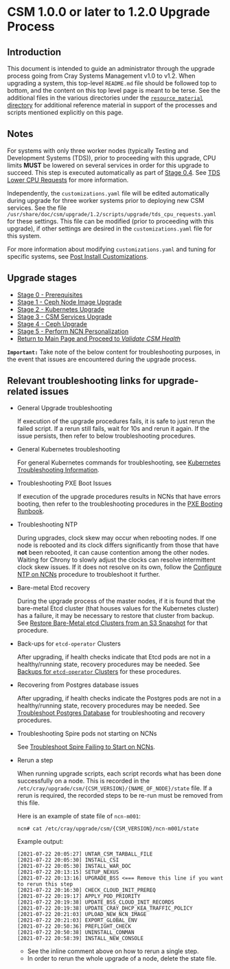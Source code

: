 # CSM 1.0.0 or later to 1.2.0 Upgrade Process

## Introduction

This document is intended to guide an administrator through the upgrade process going from Cray Systems Management v1.0 to v1.2. When upgrading a system, this top-level `README.md`
file should be followed top to bottom, and the content on this top level page is meant to be terse. See the additional files in the various directories under the
[`resource_material` directory](resource_material/README.md)
for additional reference material in support of the processes and scripts mentioned explicitly on this page.

## Notes

For systems with only three worker nodes (typically Testing and  Development Systems (TDS)), prior to proceeding with this upgrade, CPU limits **MUST** be lowered on several
services in order for this upgrade to succeed. This step is
executed automatically as part of [Stage 0.4](Stage_0_Prerequisites.md#prerequisites-check). See [TDS Lower CPU Requests](../../operations/kubernetes/TDS_Lower_CPU_Requests.md) for more
information.

Independently, the `customizations.yaml` file will be edited automatically during upgrade for three worker systems prior to deploying new CSM services. See the file
`/usr/share/doc/csm/upgrade/1.2/scripts/upgrade/tds_cpu_requests.yaml` for these settings. This file can be modified (prior to proceeding with this upgrade), if other settings
are desired in the `customizations.yaml` file for this system.

For more information about modifying `customizations.yaml` and tuning for specific systems, see
[Post Install Customizations](../../operations/CSM_product_management/Post_Install_Customizations.md).

## Upgrade stages

- [Stage 0 - Prerequisites](Stage_0_Prerequisites.md)
- [Stage 1 - Ceph Node Image Upgrade](Stage_1.md)
- [Stage 2 - Kubernetes Upgrade](Stage_2.md)
- [Stage 3 - CSM Services Upgrade](Stage_3.md)
- [Stage 4 - Ceph Upgrade](Stage_4.md)
- [Stage 5 - Perform NCN Personalization](Stage_5.md)
- [Return to Main Page and Proceed to *Validate CSM Health*](../index.md#validate_csm_health)

**`Important:`** Take note of the below content for troubleshooting purposes, in the event that issues are encountered during the upgrade process.

## Relevant troubleshooting links for upgrade-related issues

- General Upgrade troubleshooting

  If execution of the upgrade procedures fails, it is safe to just rerun the failed script. If a rerun still fails, wait for 10s and rerun it again. If the issue persists, then refer to below troubleshooting procedures.

- General Kubernetes troubleshooting

   For general Kubernetes commands for troubleshooting, see [Kubernetes Troubleshooting Information](../../troubleshooting/kubernetes/Kubernetes_Troubleshooting_Information.md).

- Troubleshooting PXE Boot Issues

   If execution of the upgrade procedures results in NCNs that have errors booting, then refer to the troubleshooting procedures in the
   [PXE Booting Runbook](../../troubleshooting/pxe_runbook.md).

- Troubleshooting NTP

   During upgrades, clock skew may occur when rebooting nodes. If one node is rebooted and its clock differs significantly from those that have **not** been rebooted, it can
   cause contention among the other nodes. Waiting for Chrony to slowly adjust the clocks can resolve intermittent clock skew issues. If it does not resolve on its own, follow the
   [Configure NTP on NCNs](../../operations/node_management/Configure_NTP_on_NCNs.md) procedure to troubleshoot it further.

- Bare-metal Etcd recovery

   During the upgrade process of the master nodes, if it is found that the bare-metal Etcd cluster (that houses values for the Kubernetes cluster) has a failure,
   it may be necessary to restore that cluster from backup. See
   [Restore Bare-Metal etcd Clusters from an S3 Snapshot](../../operations/kubernetes/Restore_Bare-Metal_etcd_Clusters_from_an_S3_Snapshot.md) for that procedure.

- Back-ups for `etcd-operator` Clusters

   After upgrading, if health checks indicate that Etcd pods are not in a healthy/running state, recovery procedures may be needed. See
   [Backups for `etcd-operator` Clusters](../../operations/kubernetes/Backups_for_etcd-operator_Clusters.md) for these procedures.

- Recovering from Postgres database issues

   After upgrading, if health checks indicate the Postgres pods are not in a healthy/running state, recovery procedures may be needed.
   See [Troubleshoot Postgres Database](../../operations/kubernetes/Troubleshoot_Postgres_Database.md) for troubleshooting and recovery procedures.

- Troubleshooting Spire pods not starting on NCNs

   See [Troubleshoot Spire Failing to Start on NCNs](../../operations/spire/Troubleshoot_Spire_Failing_to_Start_on_NCNs.md).

- Rerun a step

   When running upgrade scripts, each script records what has been done successfully on a node. This is recorded in the
   `/etc/cray/upgrade/csm/{CSM_VERSION}/{NAME_OF_NODE}/state` file.
   If a rerun is required, the recorded steps to be re-run must be removed from this file.

   Here is an example of state file of `ncn-m001`:

   ```console
   ncn# cat /etc/cray/upgrade/csm/{CSM_VERSION}/ncn-m001/state
   ```

   Example output:

   ```text
   [2021-07-22 20:05:27] UNTAR_CSM_TARBALL_FILE
   [2021-07-22 20:05:30] INSTALL_CSI
   [2021-07-22 20:05:30] INSTALL_WAR_DOC
   [2021-07-22 20:13:15] SETUP_NEXUS
   [2021-07-22 20:13:16] UPGRADE_BSS <=== Remove this line if you want to rerun this step
   [2021-07-22 20:16:30] CHECK_CLOUD_INIT_PREREQ
   [2021-07-22 20:19:17] APPLY_POD_PRIORITY
   [2021-07-22 20:19:38] UPDATE_BSS_CLOUD_INIT_RECORDS
   [2021-07-22 20:19:38] UPDATE_CRAY_DHCP_KEA_TRAFFIC_POLICY
   [2021-07-22 20:21:03] UPLOAD_NEW_NCN_IMAGE
   [2021-07-22 20:21:03] EXPORT_GLOBAL_ENV
   [2021-07-22 20:50:36] PREFLIGHT_CHECK
   [2021-07-22 20:50:38] UNINSTALL_CONMAN
   [2021-07-22 20:58:39] INSTALL_NEW_CONSOLE
   ```

  - See the inline comment above on how to rerun a single step.
  - In order to rerun the whole upgrade of a node, delete the state file.
